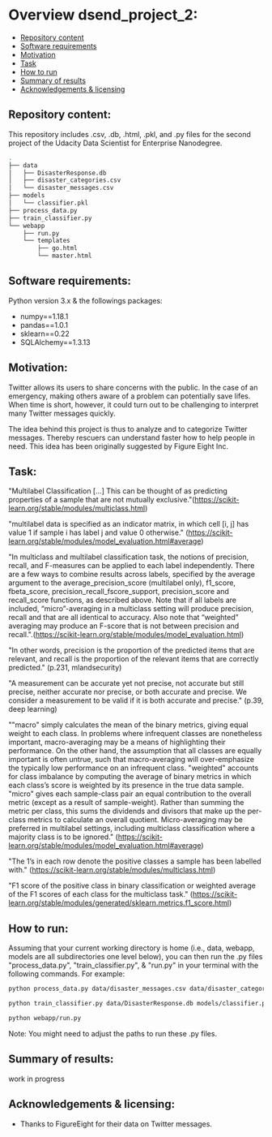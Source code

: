 # Overview dsend_project_2:
- [Repository content](#Repository_content)
- [Software requirements](#Software_requirements)
- [Motivation](#Motivation)
- [Task](#Task)
- [How to run](#How_to_run)
- [Summary of results](#Summary_of_results)
- [Acknowledgements & licensing](#Acknowledgements)

## Repository content:<a name="Repository_content"></a>
This repository includes .csv, .db, .html, .pkl, and .py files for the second project of the Udacity Data Scientist for Enterprise Nanodegree.

```bash
.
├── data
│   ├── DisasterResponse.db
│   ├── disaster_categories.csv
│   └── disaster_messages.csv
├── models
│   └── classifier.pkl
├── process_data.py
├── train_classifier.py
└── webapp
    ├── run.py
    └── templates
        ├── go.html
        └── master.html
```

## Software requirements:<a name="Software_requirements"></a>
Python version 3.x & the followings packages:
- numpy==1.18.1
- pandas==1.0.1
- sklearn==0.22
- SQLAlchemy==1.3.13

## Motivation:<a name="Motivation"></a>
Twitter allows its users to share concerns with the public. In the case of an emergency, making others aware of a problem can potentially save lifes. When time is short, however, it could turn out to be challenging to interpret many Twitter messages quickly.

The idea behind this project is thus to analyze and to categorize Twitter messages. Thereby rescuers can understand faster how to help people in need. This idea has been originally suggested by Figure Eight Inc.

## Task:<a name="Task"></a>
"Multilabel Classification [...] This can be thought of as predicting properties of a sample that are not mutually exclusive."(https://scikit-learn.org/stable/modules/multiclass.html)

"multilabel data is specified as an indicator matrix, in which cell [i, j] has value 1 if sample i has label j and value 0 otherwise." (https://scikit-learn.org/stable/modules/model_evaluation.html#average)

"In multiclass and multilabel classification task, the notions of precision, recall, and F-measures can be applied to each label independently. There are a few ways to combine results across labels, specified by the average argument to the average_precision_score (multilabel only), f1_score, fbeta_score, precision_recall_fscore_support, precision_score and recall_score functions, as described above. Note that if all labels are included, “micro”-averaging in a multiclass setting will produce precision, recall and  that are all identical to accuracy. Also note that “weighted” averaging may produce an F-score that is not between precision and recall.".(https://scikit-learn.org/stable/modules/model_evaluation.html)

"In other words, precision is the proportion of the predicted items that are relevant, and recall is the proportion of the relevant items that are correctly predicted." (p.231, mlandsecurity)

"A measurement can be accurate yet not precise, not accurate but still precise, neither accurate nor precise, or both accurate and precise. We consider a measurement to be valid if it is both accurate and precise." (p.39, deep learning)

""macro" simply calculates the mean of the binary metrics, giving equal weight to each class. In problems where infrequent classes are nonetheless important, macro-averaging may be a means of highlighting their performance. On the other hand, the assumption that all classes are equally important is often untrue, such that macro-averaging will over-emphasize the typically low performance on an infrequent class.
"weighted" accounts for class imbalance by computing the average of binary metrics in which each class’s score is weighted by its presence in the true data sample.
"micro" gives each sample-class pair an equal contribution to the overall metric (except as a result of sample-weight). Rather than summing the metric per class, this sums the dividends and divisors that make up the per-class metrics to calculate an overall quotient. Micro-averaging may be preferred in multilabel settings, including multiclass classification where a majority class is to be ignored." (https://scikit-learn.org/stable/modules/model_evaluation.html#average)

"The 1’s in each row denote the positive classes a sample has been labelled with." (https://scikit-learn.org/stable/modules/multiclass.html)

"F1 score of the positive class in binary classification or weighted average of the F1 scores of each class for the multiclass task." (https://scikit-learn.org/stable/modules/generated/sklearn.metrics.f1_score.html)

## How to run:<a name="How_to_run"></a>
Assuming that your current working directory is home (i.e., data, webapp, models are all subdirectories one level below), you can then run the .py files "process_data.py", "train_classifier.py", & "run.py" in your terminal with the following commands. For example:
  
  ```bash
  python process_data.py data/disaster_messages.csv data/disaster_categories.csv data/DisasterResponse.db
  ```
  
  ```bash
  python train_classifier.py data/DisasterResponse.db models/classifier.pkl
  ```
  
  ```bash
  python webapp/run.py
  ```

Note: You might need to adjust the paths to run these .py files.

## Summary of results:<a name="Summary_of_results"></a>
work in progress

## Acknowledgements & licensing:<a name="Acknowledgements"></a>
- Thanks to FigureEight for their data on Twitter messages.
